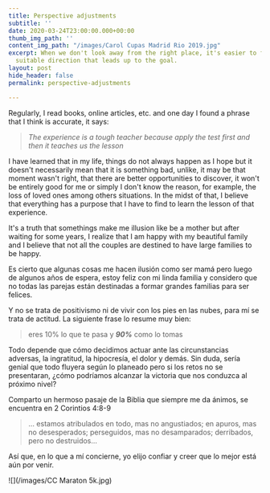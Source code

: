 ```yaml
---
title: Perspective adjustments
subtitle: ''
date: 2020-03-24T23:00:00.000+00:00
thumb_img_path: ''
content_img_path: "/images/Carol Cupas Madrid Rio 2019.jpg"
excerpt: When we don't look away from the right place, it's easier to focus on the
  suitable direction that leads up to the goal.
layout: post
hide_header: false
permalink: perspective-adjustments

---
```

Regularly, I read books, online articles, etc.  and one day I found a phrase that I think is accurate, it says: 

> _The experience is a tough teacher because apply the test first and then it teaches us the lesson_

I have learned that in my life, things do not always happen as I hope but it doesn't necessarily mean that it is something bad, unlike, it may be that moment wasn't right, that there are better opportunities to discover, it won't be entirely good for me or simply I don't know the reason, for example, the loss of loved ones among others situations. In the midst of that, I believe that everything has a purpose that I have to find to learn the lesson of that experience.

It's a truth that somethings make me illusion like be a mother but after waiting for some years, I realize that I am happy with my beautiful family and I believe that not all the couples are destined to have large families to be happy.

Es cierto que algunas cosas me hacen ilusión como ser mamá pero luego de algunos años de espera, estoy feliz con mi linda familia y considero que no todas las parejas están destinadas a formar grandes familias para ser felices.

Y no se trata de positivismo ni de vivir con los pies en las nubes, para mí se trata de actitud. La siguiente frase lo resume muy bien:

> eres 10% lo que te pasa y **_90%_** como lo tomas

Todo depende que cómo decidimos actuar ante las circunstancias adversas, la ingratitud, la hipocresía, el dolor y demás. Sin duda, sería genial que todo fluyera según lo planeado pero si los retos no se presentaran, ¿cómo podríamos alcanzar la victoria que nos conduzca al próximo nivel?

Comparto un hermoso pasaje de la Biblia que siempre me da ánimos, se encuentra en 2 Corintios 4:8-9

> ... estamos atribulados en todo, mas no angustiados; en apuros, mas no desesperados; perseguidos, mas no desamparados; derribados, pero no destruidos...

Así que, en lo que a mí concierne, yo elijo confiar y creer que lo mejor está aún por venir.

![](/images/CC Maraton 5k.jpg)